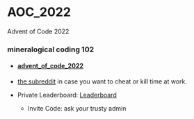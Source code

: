 # AOC_2022
Advent of Code 2022
### mineralogical coding 102
  - #### [advent_of_code_2022](https://adventofcode.com)
  - [the subreddit](https://www.reddit.com/r/adventofcode/) in case you want to cheat or kill time at work. 


  - Private Leaderboard:  [Leaderboard](https://adventofcode.com/2022/leaderboard/private/)
    - Invite Code:          ask your trusty admin
